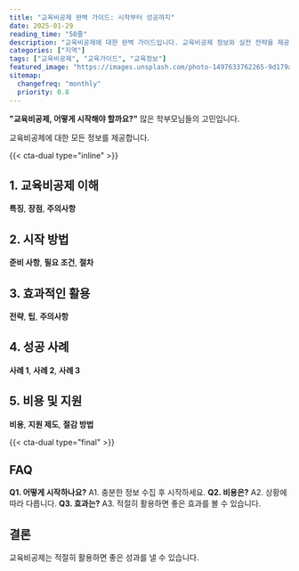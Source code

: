 ```yaml
---
title: "교육비공제 완벽 가이드: 시작부터 성공까지"
date: 2025-01-29
reading_time: "50줄"
description: "교육비공제에 대한 완벽 가이드입니다. 교육비공제 정보와 실전 전략을 제공합니다."
categories: ["지역"]
tags: ["교육비공제", "교육가이드", "교육정보"]
featured_image: "https://images.unsplash.com/photo-1497633762265-9d179a990aa6?auto=format&fit=crop&q=80"
sitemap:
  changefreq: "monthly"
  priority: 0.8
---
```


**"교육비공제, 어떻게 시작해야 할까요?"** 많은 학부모님들의 고민입니다.

교육비공제에 대한 모든 정보를 제공합니다.

{{< cta-dual type="inline" >}}

## 1. 교육비공제 이해

**특징**, **장점**, **주의사항**

## 2. 시작 방법

**준비 사항**, **필요 조건**, **절차**

## 3. 효과적인 활용

**전략**, **팁**, **주의사항**

## 4. 성공 사례

**사례 1**, **사례 2**, **사례 3**

## 5. 비용 및 지원

**비용**, **지원 제도**, **절감 방법**

{{< cta-dual type="final" >}}

## FAQ

**Q1. 어떻게 시작하나요?** A1. 충분한 정보 수집 후 시작하세요.
**Q2. 비용은?** A2. 상황에 따라 다릅니다.
**Q3. 효과는?** A3. 적절히 활용하면 좋은 효과를 볼 수 있습니다.

## 결론

교육비공제는 적절히 활용하면 좋은 성과를 낼 수 있습니다.
